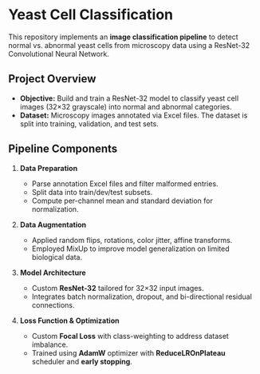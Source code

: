 # Yeast Cell Classification

This repository implements an **image classification pipeline** to detect normal vs. abnormal yeast cells from microscopy data using a ResNet-32 Convolutional Neural Network.

## Project Overview

- **Objective:** Build and train a ResNet-32 model to classify yeast cell images (32×32 grayscale) into normal and abnormal categories.  
- **Dataset:** Microscopy images annotated via Excel files. The dataset is split into training, validation, and test sets.

## Pipeline Components
1. **Data Preparation**  
   - Parse annotation Excel files and filter malformed entries.  
   - Split data into train/dev/test subsets.  
   - Compute per-channel mean and standard deviation for normalization.

2. **Data Augmentation**  
   - Applied random flips, rotations, color jitter, affine transforms.  
   - Employed MixUp to improve model generalization on limited biological data.

3. **Model Architecture**  
   - Custom **ResNet-32** tailored for 32×32 input images.  
   - Integrates batch normalization, dropout, and bi-directional residual connections.

4. **Loss Function & Optimization**  
   - Custom **Focal Loss** with class-weighting to address dataset imbalance.  
   - Trained using **AdamW** optimizer with **ReduceLROnPlateau** scheduler and **early stopping**.

